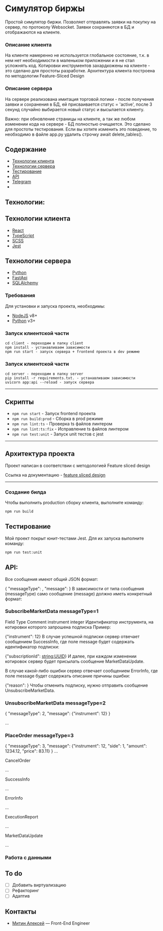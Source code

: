 # Симулятор биржы
Простой симулятор биржи. Позволяет отправлять заявки на покупку на сервер, по протоколу Websocket. Заявки сохраняются в БД и отображаются на клиенте. 

### Описание клиента
На клиенте намеренно не используется глобальное состояние, т.к. в нем нет необходимости в маленьком приложении и я не стал усложнять код. Котировки инструментов захардкожены на клиенте - это сделано для простоты разработке. Архитектура клиента построена по методологии Feature-Sliced Design

### Описание сервера
На сервере реализована имитация торговой логики - после получения заявки и сохранения в БД, ей присваивается статус = 'active', после 3 секунд случайно выбирается новый статус и высылается клиенту.

Важно: при обновление страницы на клиенте, а так же любом изменении кода на сервере - БД полностью очищается. Это сделано для простоты тестирования. Если вы хотите изменить это поведение, то необходимо в файле app.py удалить строчку await delete_tables().


## Содержание
- [Технологии клиента](#технологии-клиента)
- [Технологии сервера](#технологии-сервера)
- [Тестирование](#тестирование)
- [API](#api)
- [Telegram](#Контакты)
- 
## Технологии:
 ## Технологии клиента
 - [React](https://react.dev/)
 - [TypeScript](https://www.typescriptlang.org/)
 - [SCSS](https://sass-scss.ru/)
 - [Jest](https://jestjs.io/ru/)
 
 
 ## Технологии сервера
 - [Python](https://www.python.org/)
 - [FastApi](https://fastapi.tiangolo.com/)
 - [SQLAlchemy](https://www.sqlalchemy.org/)

### Требования
Для установки и запуска проекта, необходимы:
- [NodeJS](https://nodejs.org/) v8+
- [Python](https://www.python.org/) v3+


### Запуск клиентской части
```
cd client - переходим в папку client
npm install - устанавливаем зависимости
npm run start - запуск сервера + frontend проекта в dev режиме
```

### Запуск клиентской части
```
cd server - переходим в папку server
pip install -r requirements.txt. - устанавливаем зависимости
uvicorn app:api --reload - запуск сервера
```

----

## Скрипты

- `npm run start` - Запуск frontend проекта
- `npm run build:prod` - Сборка в prod режиме
- `npm run lint:ts` - Проверка ts файлов линтером
- `npm run lint:ts:fix` - Исправление ts файлов линтером
- `npm run test:unit` - Запуск unit тестов с jest

----

## Архитектура проекта

Проект написан в соответствии с методологией Feature sliced design

Ссылка на документацию - [feature sliced design](https://feature-sliced.design/docs/get-started/tutorial)

----

### Создание билда
Чтобы выполнить production сборку клиента, выполните команду: 
```sh
npm run build
```

## Тестирование

Мой проект покрыт юнит-тестами Jest. Для их запуска выполните команду:
```sh
npm run test:unit
```

## API:
Все сообщения имеют общий JSON формат:

{
    "messageType": <integer>,
    "message": <object>
}
В зависимости от типа сообщения (messageType) само сообщение (message) должно иметь конкретный формат:

### SubscribeMarketData messageType=1

Field	Type	Comment
instrument	integer	Идентификатор инструмента, на котировки которого запрошена подписка
Пример:

{"instrument": 12}
В случае успешной подписки сервер отвечает сообщением SuccessInfo, где поле message будет содержать идентификатор подписки:

{"subscriptionId": <string:UUID>}
И далее, при каждом изменении котировок сервер будет присылать сообщение MarketDataUpdate.

В случае какой-либо ошибки сервер отвечает сообщением ErrorInfo, где поле message будет содержать описание причины ошибки:

{"reason": <string>}
Чтобы отменить подписку, нужно отправить сообщение UnsubscribeMarketData.

### UnsubscribeMarketData messageType=2
{
    "messageType": 2,
    "message": {"instrument": 12}
}

...

### PlaceOrder messageType=3
{
    "messageType": 3,
    "message": {"instrument": 12, "side": 1, "amount": 1234.12, "price": 83.11}
}
...

CancelOrder

...

SuccessInfo

...

ErrorInfo

...

ExecutionReport

...

MarketDataUpdate

...



### Работа с данными




## To do
- [ ] Добавить виртуализацию
- [ ] Рефакторинг
- [ ] Адаптив

## Контакты

- [Митин Алексей](https://t.me/n1kaka) — Front-End Engineer
 
